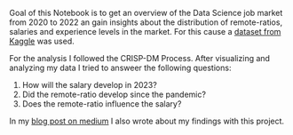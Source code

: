 Goal of this Notebook is to get an overview of the Data Science job market from 2020 to 2022 an gain insights about the distribution of remote-ratios, salaries and experience levels in the market.
For this cause a [dataset from Kaggle](https://www.kaggle.com/datasets/ruchi798/data-science-job-salaries) was used.

For the analysis I followed the CRISP-DM Process.
After visualizing and analyzing my data I tried to answeer the following questions:
  1. How will the salary develop in 2023?
  2. Did the remote-ratio develop since the pandemic?
  3. Does the remote-ratio influence the salary?

In my [blog post on medium](https://medium.com/@patrick.beckmann/analysis-of-data-science-salaries-2d84f14cefee) I also wrote about my findings with this project.
